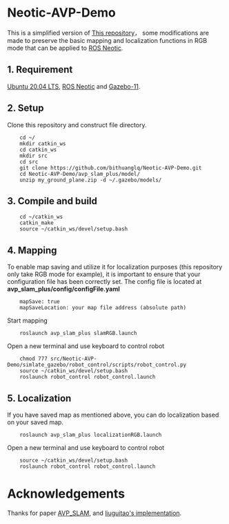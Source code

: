 # Neotic-AVP-Demo
This is a simplified  version of  [This repository](https://github.com/liuguitao/AVP-SLAM-PLUS)， some modifications are made to preserve the basic mapping and localization functions in RGB mode that can be applied to [ROS Neotic](http://wiki.ros.org/noetic/Installation/Ubuntu).

## 1. Requirement
[Ubuntu 20.04 LTS](https://releases.ubuntu.com/focal/), [ROS Neotic](http://wiki.ros.org/noetic/Installation/Ubuntu) and [Gazebo-11](https://classic.gazebosim.org/tutorials?tut=install_ubuntu&cat=install).

## 2. Setup
Clone this repository and construct file directory.
```
    cd ~/
    mkdir catkin_ws
    cd catkin_ws
    mkdir src
    cd src
    git clone https://github.com/bithuanglq/Neotic-AVP-Demo.git
    cd Neotic-AVP-Demo/avp_slam_plus/model/
    unzip my_ground_plane.zip -d ~/.gazebo/models/
```

## 3. Compile and build
```
    cd ~/catkin_ws
    catkin_make
    source ~/catkin_ws/devel/setup.bash
```

## 4. Mapping
To enable map saving and utilize it for localization purposes (this repository only take RGB mode for example), it is important to ensure that your configuration file has been correctly set. The config file is located at **avp_slam_plus/config/configFile.yaml**
```
    mapSave: true
    mapSaveLocation: your map file address (absolute path) 
```

Start mapping
```
    roslaunch avp_slam_plus slamRGB.launch
```
Open a new terminal and use keyboard to control robot
```
    chmod 777 src/Neotic-AVP-Demo/simlate_gazebo/robot_control/scripts/robot_control.py
    source ~/catkin_ws/devel/setup.bash
    roslaunch robot_control robot_control.launch
```

## 5. Localization
If you have saved map as mentioned above, you can do localization based on your saved map.
```
    roslaunch avp_slam_plus localizationRGB.launch
```
Open a new terminal and use keyboard to control robot
```
    source ~/catkin_ws/devel/setup.bash
    roslaunch robot_control robot_control.launch
```

# Acknowledgements
Thanks for paper [AVP_SLAM](https://arxiv.org/abs/2007.01813), and [liuguitao's implementation](https://github.com/liuguitao/AVP-SLAM-PLUS).
